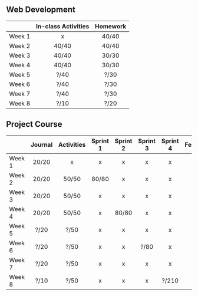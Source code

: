 ## Web Development
|    | In-class Activities | Homework |
|:---|:-------------------:|:--------:|
|Week 1| x                 |    40/40 |
|Week 2|     40/40         |    40/40 |
|Week 3| 	 40/40          |	30/30  |
|Week 4 |	 40/40          |	30/30  |
|Week 5 |	 ?/40          |	?/30  |
|Week 6 |	 ?/40          |	?/30  |
|Week 7 |	 ?/40          |	?/30  |
|Week 8 | 	 ?/10          |	?/20  |

## Project Course
|      | Journal |  Activities | Sprint 1 | Sprint 2 | Sprint 3 | Sprint 4 | Feedback |
|:---  |:-----:  |:--------:   |:--------:|:--------:|:--------:|:--------:|:---:     |
|Week 1| 20/20   |    x        |     x    |    x     |    x     |    x     |    x     |
|Week 2| 20/20   |    50/50    |    80/80 |        x |        x |    x     | x        |
|Week 3| 20/20    |	50/50       |x         |     x    |        x |        x |    x     |
|Week 4| 20/20    |	50/50       |x         |   80/80   |    x     |      x   |    x     |
|Week 5| ?/20    |	?/50       |x         |      x   |    x     |    x     |   x      |
|Week 6| ?/20    |	?/50       |x         |      x   |    ?/80  |    x     |    x     |
|Week 7| ?/20    |	?/50       |x         |      x   |    x     |    x     |    x     |
|Week 8| ?/10    |	?/50       |x         |     x    |    x     |    ?/210 |    ?/50  |